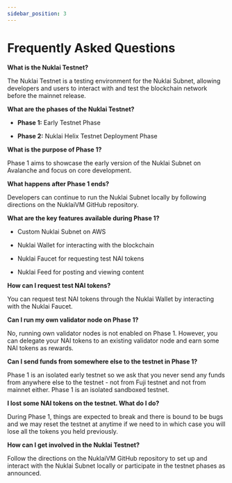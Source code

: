 ```yaml
---
sidebar_position: 3
---
```


# Frequently Asked Questions

**What is the Nuklai Testnet?**

The Nuklai Testnet is a testing environment for the Nuklai Subnet, allowing developers and users to interact with and test the blockchain network before the mainnet release.

**What are the phases of the Nuklai Testnet?**

-   **Phase 1:** Early Testnet Phase
    
-   **Phase 2:** Nuklai Helix Testnet Deployment Phase
    

**What is the purpose of Phase 1?**

Phase 1 aims to showcase the early version of the Nuklai Subnet on Avalanche and focus on core development.

**What happens after Phase 1 ends?**

Developers can continue to run the Nuklai Subnet locally by following directions on the NuklaiVM GitHub repository.

**What are the key features available during Phase 1?**

-   Custom Nuklai Subnet on AWS
    
-   Nuklai Wallet for interacting with the blockchain
    
-   Nuklai Faucet for requesting test NAI tokens
    
-   Nuklai Feed for posting and viewing content
    

**How can I request test NAI tokens?**

You can request test NAI tokens through the Nuklai Wallet by interacting with the Nuklai Faucet.

**Can I run my own validator node on Phase 1?**

No, running own validator nodes is not enabled on Phase 1. However, you can delegate your NAI tokens to an existing validator node and earn some NAI tokens as rewards.

**Can I send funds from somewhere else to the testnet in Phase 1?**

Phase 1 is an isolated early testnet so we ask that you never send any funds from anywhere else to the testnet - not from Fuji testnet and not from mainnet either. Phase 1 is an isolated sandboxed testnet.

**I lost some NAI tokens on the testnet. What do I do?**

During Phase 1, things are expected to break and there is bound to be bugs and we may reset the testnet at anytime if we need to in which case you will lose all the tokens you held previously.

**How can I get involved in the Nuklai Testnet?**

Follow the directions on the NuklaiVM GitHub repository to set up and interact with the Nuklai Subnet locally or participate in the testnet phases as announced.